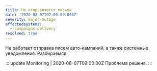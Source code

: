 ```yaml
---
title: Не отправляются письма
date: '2020-08-07T07:00:00.000Z'
severity: major-outage
affectedsystems:
  - campaigns-delivery
resolved: true
---
```

Не работает отправка писем авто-кампаний, а также системные уведомления.
Разбираемся.

::: update Monitoring | 2020-08-07T09:00:00Z
Проблема решена.
:::

<!--- language code: ru -->

